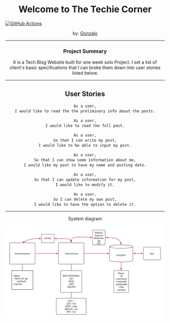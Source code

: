 # <div style="text-align: center">Welcome to The Techie Corner</div>

[![GitHub Actions](https://github.com/gonzalober/tech_web_blog/actions/workflows/github-actions.yml/badge.svg)](https://github.com/gonzalober/tech_web_blog/actions/workflows/github-actions.yml)

<div style="text-align: center"> by: <a href="https://github.com/gonzalober">Gonzalo</a>

---

### Project Summary

It is a Tech Blog Website built for one week solo Project.
I set a list of client's basic specifications that I can broke them down into user stories listed below.

---

## User Stories

```
As a user,
I would like to read the the preliminary info about the posts.
```

```
As a user,
I would like to read the full post.
```

```
As a user,
So that I can write my post,
I would like to be able to input my post.
```

```
As a user,
So that I can show some information about me,
I would like my post to have my name and posting date.
```

```
As a user,
So that I can update information for my post,
I would like to modify it.
```

```
As a user,
So I can delete my own post,
I would like to have the option to delete it.
```

---

System diagram

![Logo](/client/public/system_diagram.png)

